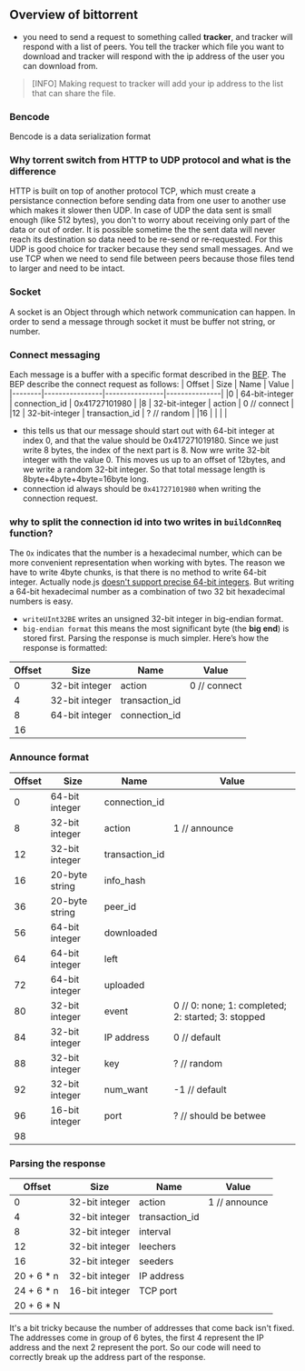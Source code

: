 ## Overview of bittorrent
- you need to send a request to something called **tracker**, and tracker will respond with a list of peers. You tell the tracker which file you want to download and tracker will respond with the ip address of the user you can download from.
>[INFO] Making request to tracker will add your ip address to the list that can share the file.
### Bencode
Bencode is a data serialization format
### Why torrent switch from HTTP to UDP protocol and what is the difference
HTTP is built on top of another protocol TCP, which must create a persistance connection before sending data from one user to another use which makes it slower then UDP. In case of UDP the data sent is small enough (like 512 bytes), you don't to worry about receiving only part of the data or out of order. It is possible sometime the the sent data will never reach its destination so data need to be re-send or re-requested. For this UDP is good choice for tracker because they send small messages. And we use TCP when we need to send file between peers because those files tend to larger and need to be intact.
### Socket
A socket is an Object through which network communication can happen. In order to send a message through socket it must be buffer not string, or number.
### Connect messaging
Each message is a buffer with a specific format described in the [BEP](http://www.bittorrent.org/beps/bep_0015.html).
The BEP describe the connect request as follows:
| Offset | Size           | Name           | Value         |
|--------|----------------|----------------|---------------|
|0       | 64-bit-integer | connection_id  | 0x41727101980 |
|8       | 32-bit-integer | action         | 0 // connect  |
|12      | 32-bit-integer | transaction_id | ? // random   |
|16      |                |                |               |
- this tells us that our message should start out with 64-bit integer at index 0, and that the value should be 0x417271019180.
Since we just write 8 bytes, the index of the next part is 8. Now wre write 32-bit integer with the value 0. This moves us up to an offset of 12bytes, and we write a random 32-bit integer. So that total message length is 8byte+4byte+4byte=16byte long.
- connection id always should be `0x41727101980` when writing the connection request.
### why to split the connection id into two writes in `buildConnReq` function?
The `Ox` indicates that the number is a hexadecimal number, which can be more convenient representation when working with bytes.
The reason we have to write 4byte chunks, is that there is no method to write 64-bit integer. Actually node.js [doesn't support precise 64-bit integers](https://stackoverflow.com/questions/307179/what-is-javascripts-highest-integer-value-that-a-number-can-go-to-without-losin). But writing a 64-bit hexadecimal number as a combination of two 32 bit hexadecimal numbers is easy.
- `writeUInt32BE` writes an unsigned 32-bit integer in big-endian format.
- `big-endian format` this means the most significant byte (the **big end**) is stored first.
Parsing the response is much simpler. Here’s how the response is formatted:

| Offset | Size            | Name            | Value                |
|--------|-----------------|-----------------|----------------------|
| 0      | 32-bit integer  | action          | 0 // connect         |
| 4      | 32-bit integer  | transaction_id  |                      |
| 8      | 64-bit integer  | connection_id   |                      |
| 16     |                 |                 |                      |

### Announce format
| Offset | Size             | Name         | Value                   |
|--------|------------------|--------------|-------------------------|
| 0      | 64-bit integer   | connection_id|                         |
| 8      | 32-bit integer   | action       | 1 // announce           |
| 12     | 32-bit integer   | transaction_id |                       |
| 16     | 20-byte string   | info_hash    |                         |
| 36     | 20-byte string   | peer_id      |                         |
| 56     | 64-bit integer   | downloaded   |                         |
| 64     | 64-bit integer   | left         |                         |
| 72     | 64-bit integer   | uploaded     |                         |
| 80     | 32-bit integer   | event        | 0 // 0: none; 1: completed; 2: started; 3: stopped |
| 84     | 32-bit integer   | IP address   | 0 // default            |
| 88     | 32-bit integer   | key          | ? // random             |
| 92     | 32-bit integer   | num_want     | -1 // default           |
| 96     | 16-bit integer   | port         | ? // should be betwee  |
| 98     |                  |              |                         |

### Parsing the response
| Offset     | Size             | Name           | Value                             |
|------------|------------------|----------------|-----------------------------------|
| 0          | 32-bit integer   | action         | 1 // announce                     |
| 4          | 32-bit integer   | transaction_id |                                   |
| 8          | 32-bit integer   | interval       |                                   |
| 12         | 32-bit integer   | leechers       |                                   |
| 16         | 32-bit integer   | seeders        |                                   |
| 20 + 6 * n | 32-bit integer   | IP address     |                                   |
| 24 + 6 * n | 16-bit integer   | TCP port       |                                   |
| 20 + 6 * N |                  |                |                                   |

It's a bit tricky because the number of addresses that come back isn't fixed. The addresses come in group of 6 bytes, the first 4 represent the IP address and the next 2 represent the port. So our code will need to correctly break up the address part of the response.
